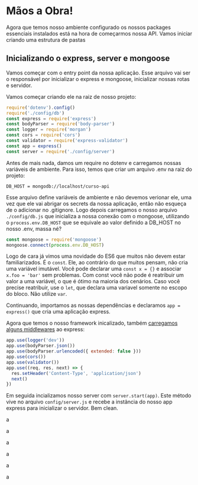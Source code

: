 # Mãos a Obra!

Agora que temos nosso ambiente configurado os nossos packages essenciais instalados está na hora de começarmos nossa API. Vamos iniciar criando uma estrutura de pastas

## Inicializando o express, server e mongoose
Vamos começar com o entry point da nossa aplicação. Esse arquivo vai ser o responsável por inicializar o express e mongoose, inicializar nossas rotas e servidor.

Vamos começar criando ele na raiz de nosso projeto:

```javascript
require('dotenv').config()
require('./config/db')
const express = require('express')
const bodyParser = require('body-parser')
const logger = require('morgan')
const cors = require('cors')
const validator = require('express-validator')
const app = express()
const server = require('./config/server')
```
Antes de mais nada, damos um require no dotenv e carregamos nossas variáveis de ambiente. Para isso, temos que criar um arquivo .env na raiz do projeto:
```
DB_HOST = mongodb://localhost/curso-api
```
Esse arquivo define variáveis de ambiente e não devemos verionar ele, uma vez que ele vai abrigar os secrets da nossa aplicação, então não esqueça de o adicionar no .gitignore. Logo depois carregamos o nosso arquivo `./config/db.js` que inicializa a nossa conexão com o mongoose, utilizando o `process.env.DB_HOST` que se equivale ao valor definido a DB_HOST no nosso .env, massa né?

```javascript
const mongoose = require('mongoose')
mongoose.connect(process.env.DB_HOST)
```

Logo de cara já vimos uma novidade do ES6 que muitos não devem estar familiarizados. É o `const`. Ele, ao contrário do que muitos pensam, não cria uma variável imutável. Você pode declarar uma `const x = {}` e associar `x.foo = 'bar'` sem problemas. Com const você não pode é reatribuir um valor a uma variável, o que é ótimo na maioria dos cenários. Caso você precise reatribuir, use o `let`, que declara uma variavel somente no escopo do bloco. Não utilize `var`.

Continuando, importamos as nossas dependências e declaramos `app = express()` que cria uma aplicação express.

Agora que temos o nosso framework inicalizado, também [carregamos alguns middlewares](http://expressjs.com/en/api.html#app.use) ao express:

```javascript
app.use(logger('dev'))
app.use(bodyParser.json())
app.use(bodyParser.urlencoded({ extended: false }))
app.use(cors())
app.use(validator())
app.use((req, res, next) => {
  res.setHeader('Content-Type', 'application/json')
  next()
})
```
Em seguida incializamos nosso server com `server.start(app)`. Este método vive no arquivo `config/server.js` e recebe a instância do nosso app express para inicializar o servidor. Bem clean.

a

a

a

a


a

a

